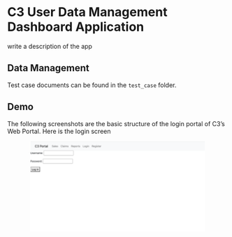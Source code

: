 # C3 User Data Management Dashboard Application

write a description of the app

## Data Management

Test case documents can be found in the `test_case` folder.

## Demo

The following screenshots are the basic structure of the login portal of C3’s Web Portal.
Here is the login screen
<p align="center">
   <img src="./images/login_screen.png" width="400" align="center">
</p>
